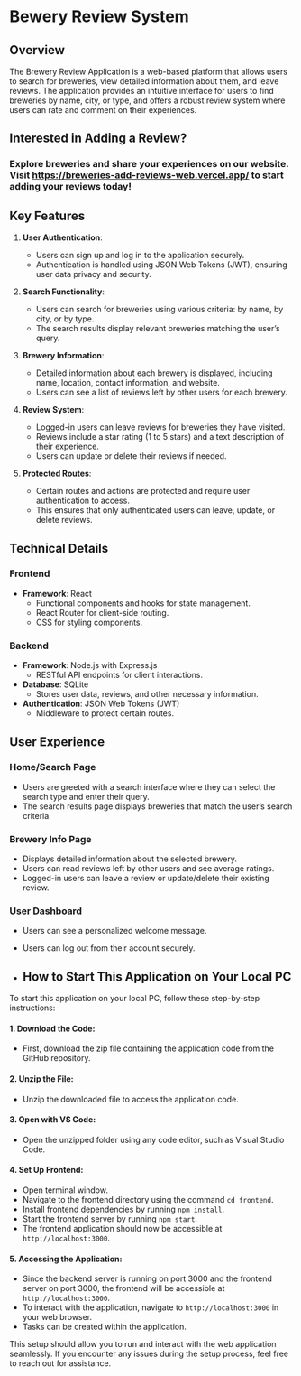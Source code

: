 # Bewery Review System

## Overview

The Brewery Review Application is a web-based platform that allows users to search for breweries, view detailed information about them, and leave reviews. The application provides an intuitive interface for users to find breweries by name, city, or type, and offers a robust review system where users can rate and comment on their experiences.

## Interested in Adding a Review?
### Explore breweries and share your experiences on our website. Visit https://breweries-add-reviews-web.vercel.app/ to start adding your reviews today!

## Key Features

1. **User Authentication**:
   - Users can sign up and log in to the application securely.
   - Authentication is handled using JSON Web Tokens (JWT), ensuring user data privacy and security.

2. **Search Functionality**:
   - Users can search for breweries using various criteria: by name, by city, or by type.
   - The search results display relevant breweries matching the user’s query.

3. **Brewery Information**:
   - Detailed information about each brewery is displayed, including name, location, contact information, and website.
   - Users can see a list of reviews left by other users for each brewery.

4. **Review System**:
   - Logged-in users can leave reviews for breweries they have visited.
   - Reviews include a star rating (1 to 5 stars) and a text description of their experience.
   - Users can update or delete their reviews if needed.

5. **Protected Routes**:
   - Certain routes and actions are protected and require user authentication to access.
   - This ensures that only authenticated users can leave, update, or delete reviews.

## Technical Details

### Frontend
- **Framework**: React
  - Functional components and hooks for state management.
  - React Router for client-side routing.
  - CSS for styling components.

### Backend
- **Framework**: Node.js with Express.js
  - RESTful API endpoints for client interactions.
- **Database**: SQLite
  - Stores user data, reviews, and other necessary information.
- **Authentication**: JSON Web Tokens (JWT)
  - Middleware to protect certain routes.

## User Experience

### Home/Search Page
- Users are greeted with a search interface where they can select the search type and enter their query.
- The search results page displays breweries that match the user’s search criteria.

### Brewery Info Page
- Displays detailed information about the selected brewery.
- Users can read reviews left by other users and see average ratings.
- Logged-in users can leave a review or update/delete their existing review.

### User Dashboard
- Users can see a personalized welcome message.
- Users can log out from their account securely.

- ## How to Start This Application on Your Local PC

To start this application on your local PC, follow these step-by-step instructions:

#### 1. Download the Code:
- First, download the zip file containing the application code from the GitHub repository.

#### 2. Unzip the File:
- Unzip the downloaded file to access the application code.

#### 3. Open with VS Code:
- Open the unzipped folder using any code editor, such as Visual Studio Code.

#### 4. Set Up Frontend:
- Open terminal window.
- Navigate to the frontend directory using the command `cd frontend`.
- Install frontend dependencies by running `npm install`.
- Start the frontend server by running `npm start`.
- The frontend application should now be accessible at `http://localhost:3000`.

#### 5. Accessing the Application:
- Since the backend server is running on port 3000 and the frontend server on port 3000, the frontend will be accessible at `http://localhost:3000`.
- To interact with the application, navigate to `http://localhost:3000` in your web browser.
- Tasks can be created within the application.


This setup should allow you to run and interact with the web application seamlessly. If you encounter any issues during the setup process, feel free to reach out for assistance.
